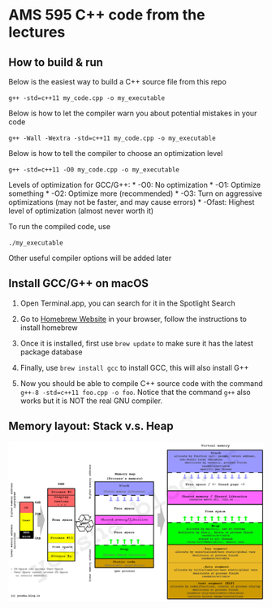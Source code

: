 # AMS 595 C++ code from the lectures

## How to build & run

Below is the easiest way to build a C++ source file from this repo

`g++ -std=c++11 my_code.cpp -o my_executable`

Below is how to let the compiler warn you about potential mistakes in your code

`g++ -Wall -Wextra -std=c++11 my_code.cpp -o my_executable`

Below is how to tell the compiler to choose an optimization level

`g++ -std=c++11 -O0 my_code.cpp -o my_executable`

Levels of optimization for GCC/G++:
    * -O0: No optimization
    * -O1: Optimize something
    * -O2: Optimize more (recommended)
    * -O3: Turn on aggressive optimizations (may not be faster, and may cause errors)
    * -Ofast: Highest level of optimization (almost never worth it)

To run the compiled code, use

`./my_executable`

Other useful compiler options will be added later

## Install GCC/G++ on macOS

1. Open Terminal.app, you can search for it in the Spotlight Search

2. Go to [Homebrew Website](https://brew.sh) in your browser, follow the instructions to install homebrew

3. Once it is installed, first use `brew update` to make sure it has the latest package database

4. Finally, use `brew install gcc` to install GCC, this will also install G++

5. Now you should be able to compile C++ source code with the command `g++-8 -std=c++11 foo.cpp -o foo`. Notice that the command `g++` also works but it is NOT the real GNU compiler.

## Memory layout: Stack v.s. Heap

![Stack_vs_Heap](stack_heap.jpg)

